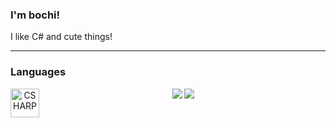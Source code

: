 ### I'm bochi!
I like C# and cute things!
<br />

---

### Languages

<p align="center">
<img src="https://github-readme-stats.vercel.app/api/top-langs/?username=bochboch28&layout=compact&hide_border=true&title_color=dee3ea&text_color=b2bdcd&bg_color=151a21&langs_count=20" />
<img src="https://github-readme-stats.vercel.app/api?username=bochboch28&hide_border=true&show_icons=true&title_color=dee3ea&icon_color=419d78&text_color=b2bdcd&bg_color=151a21" />
  
  
<img align="left" alt="CSHARP" width="46px" src="https://github.com/abranhe/programming-languages-logos-site/blob/master/languages/csharp.png" />
<br />

